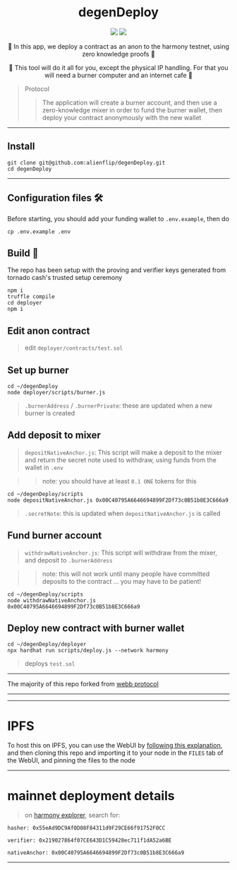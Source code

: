 <h1 align="center">
  degenDeploy
</h1>

<p align="center">
  <img src="https://img.shields.io/badge/node-v16.14.0-orange"></img>
  <img src="https://img.shields.io/badge/npm-v8.3.1-pink"></img>
</p>

<p align="center">🍄 In this app, we deploy a contract as an anon to the harmony testnet, using zero knowledge proofs 🍄</p>

<p align="center">🍄 This tool will do it all for you, except the physical IP handling. For that you will need a burner computer and an internet cafe 🍄</p>

> Protocol 
> > The application will create a burner account, and then use a zero-knowledge mixer in order to fund the burner wallet, then deploy your contract anonymously with the new wallet

------------

## Install

```
git clone git@github.com:alienflip/degenDeploy.git
cd degenDeploy
```

-----------

## Configuration files 🛠️

Before starting, you should add your funding wallet to `.env.example`, then do

```
cp .env.example .env 
```

## Build 👷

The repo has been setup with the proving and verifier keys generated from tornado cash's trusted setup ceremony

```
npm i
truffle compile
cd deployer 
npm i
```

## Edit anon contract

> edit
`deployer/contracts/test.sol`

## Set up burner

```
cd ~/degenDeploy
node deployer/scripts/burner.js
```

> `.burnerAddress` / `.burnerPrivate`: these are updated when a new burner is created

## Add deposit to mixer

> `depositNativeAnchor.js`: This script will make a deposit to the mixer and return the secret note used to withdraw, using funds from the wallet in `.env`

> > note: you should have at least `0.1 ONE` tokens for this

```
cd ~/degenDeploy/scripts
node depositNativeAnchor.js 0x00C40795A6646694899F2Df73c0B51b8E3C666a9
```

> `.secretNote`: this is updated when  `depositNativeAnchor.js` is called

## Fund burner account

> `withdrawNativeAnchor.js`: This script will withdraw from the mixer, and deposit to `.burnerAddress`

> >  note: this will not work until many people have committed deposits to the contract ... you may have to be patient!
```
cd ~/degenDeploy/scripts
node withdrawNativeAnchor.js 0x00C40795A6646694899F2Df73c0B51b8E3C666a9
```

## Deploy new contract with burner wallet

```
cd ~/degenDeploy/deployer
npx hardhat run scripts/deploy.js --network harmony
```

> deploys `test.sol`

-----------

The majority of this repo forked from [webb protocol](https://github.com/webb-tools/tornado-core)

----------
----------

# IPFS

To host this on IPFS, you can use the WebUI by [following this explanation](https://docs.ipfs.io/how-to/command-line-quick-start/#prerequisites), and then cloning this repo and importing it to your node in the `FILES` tab of the WebUI, and pinning the files to the node

-----------

# mainnet deployment details

> on [harmony explorer](https://explorer.harmony.one/), search for: 

`hasher: 0x55eAd9DC9Af0D08F84311d9F29CE66f91752F0CC`

`verifier: 0x219027864f07CE643D1C59428ec711f1dA52a6BE`

`nativeAnchor: 0x00C40795A6646694899F2Df73c0B51b8E3C666a9`

----------
